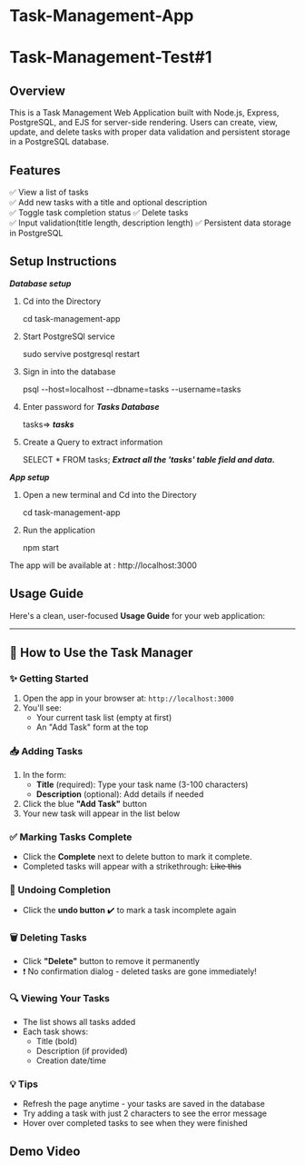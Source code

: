 # Task-Management-App

# Task-Management-Test#1
## Overview
This is a Task Management Web Application built with Node.js, Express, PostgreSQL, and EJS for server-side rendering. Users can create, view, update, and delete tasks with proper data validation and persistent storage in a PostgreSQL database.

## Features
✅ View a list of tasks  
✅ Add new tasks with a title and optional description  
✅ Toggle task completion status 
✅ Delete tasks  
✅ Input validation(title length, description length)
✅ Persistent data storage in PostgreSQL

## Setup Instructions
***Database setup***
 1. Cd into the Directory

    cd task-management-app

2. Start PostgreSQl service
   
   sudo servive postgresql restart

3. Sign in into the database
   
   psql --host=localhost --dbname=tasks --username=tasks

4. Enter password for ***Tasks Database***
   
   tasks=> ***tasks***

5. Create a Query to extract information
   
   SELECT * FROM tasks; ***Extract all the 'tasks' table field and data.***

***App setup***

1. Open a new terminal  and Cd into the Directory

    cd task-management-app

2. Run the application
   
   npm start

The app will be available at : http://localhost:3000

## Usage Guide
Here's a clean, user-focused **Usage Guide** for your web application:

---

## 🌟 How to Use the Task Manager

### ✨ Getting Started
1. Open the app in your browser at: `http://localhost:3000`
2. You'll see:
   - Your current task list (empty at first)
   - An "Add Task" form at the top

### 📥 Adding Tasks
1. In the form:
   - **Title** (required): Type your task name (3-100 characters)
   - **Description** (optional): Add details if needed
2. Click the blue **"Add Task"** button
3. Your new task will appear in the list below

### ✅ Marking Tasks Complete
- Click the **Complete** next to delete button to mark it complete.
- Completed tasks will appear with a strikethrough: ~~Like this~~

### 🔄 Undoing Completion
- Click the **undo button** ✔️ to mark a task incomplete again

### 🗑️ Deleting Tasks
- Click **"Delete"** button to remove it permanently
- ❗ No confirmation dialog - deleted tasks are gone immediately!

### 🔍 Viewing Your Tasks
- The list shows all tasks added
- Each task shows:
  - Title (bold)
  - Description (if provided)
  - Creation date/time

### 💡 Tips
- Refresh the page anytime - your tasks are saved in the database
- Try adding a task with just 2 characters to see the error message
- Hover over completed tasks to see when they were finished


## Demo Video
 
   
